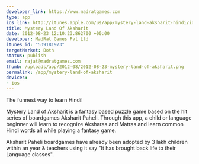 ```yaml
--- 
developer_link: https://www.madratgames.com
type: app
ios_link: http://itunes.apple.com/us/app/mystery-land-aksharit-hindi/id539181973
title: Mystery Land Of Aksharit
date: 2012-08-23 12:10:23.862700 +00:00
developer: MadRat Games Pvt Ltd
itunes_id: "539181973"
targetMarket: Both
status: publish
email: rajat@madratgames.com
thumb: /uploads/app/2012-08/2012-08-23-mystery-land-of-aksharit.png
permalink: /app/mystery-land-of-aksharit
devices: 
- ios
---
```


The funnest way to learn Hindi!

Mystery Land of Aksharit is a fantasy based puzzle game based on the hit series of boardgames Aksharit Paheli. Through this app, a child or language beginner will learn to recognize Aksharas and Matras and learn common Hindi words all while playing a fantasy game.

Aksharit Paheli boardgames have already been adopted by 3 lakh children within an year & teachers using it say "It has brought back life to their Language classes".
